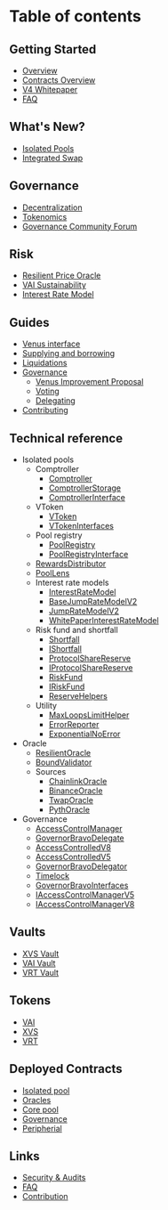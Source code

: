 # Table of contents

## Getting Started

- [Overview](README.md)
- [Contracts Overview](getting-started/contracts-overview.md)
- [V4 Whitepaper](getting-started/v4-whitepaper.md)
- [FAQ](getting-started/faq.md)

## What's New?

- [Isolated Pools](whats-new/isolated-pools.md)
- [Integrated Swap](whats-new/integrated-swap.md)

## Governance

- [Decentralization](governance/decentralization.md)
- [Tokenomics](governance/tokenomics.md)
- [Governance Community Forum](https://community.venus.io/top?period=quarterly)

## Risk

- [Resilient Price Oracle](risk/resilient-price-oracle.md)
- [VAI Sustainability](risk/vai-sustainability.md)
- [Interest Rate Model](risk/interest-rate-model.md)

## Guides

- [Venus interface](guides/market-interaction/interface.md)
- [Supplying and borrowing](guides/market-interaction/supply-borrow.md)
- [Liquidations](guides/market-interaction/liquidation.md)
- [Governance](guides/governance/README.md)
  - [Venus Improvement Proposal](guides/governance-guide/vip.md)
  - [Voting](guides/governance-guide/voting.md)
  - [Delegating](guides/governance-guide/delegating.md)
- [Contributing](guides/contributing.md)

## Technical reference

- Isolated pools
  - Comptroller
    - [Comptroller](reference-isolated-pools/Comptroller.md)
    - [ComptrollerStorage](reference-isolated-pools/ComptrollerStorage.md)
    - [ComptrollerInterface](reference-isolated-pools/ComptrollerInterface.md)
  - VToken
    - [VToken](reference-isolated-pools/VToken.md)
    - [VTokenInterfaces](reference-isolated-pools/VTokenInterfaces.md)
  - Pool registry
    - [PoolRegistry](reference-isolated-pools/Pool/PoolRegistry.md)
    - [PoolRegistryInterface](reference-isolated-pools/Pool/PoolRegistryInterface.md)
  - [RewardsDistributor](reference-isolated-pools/Rewards/RewardsDistributor.md)
  - [PoolLens](reference-isolated-pools/Lens/PoolLens.md)
  - Interest rate models
    - [InterestRateModel](reference-isolated-pools/InterestRateModel.md)
    - [BaseJumpRateModelV2](reference-isolated-pools/BaseJumpRateModelV2.md)
    - [JumpRateModelV2](reference-isolated-pools/JumpRateModelV2.md)
    - [WhitePaperInterestRateModel](reference-isolated-pools/WhitePaperInterestRateModel.md)
  - Risk fund and shortfall
    - [Shortfall](reference-isolated-pools/Shortfall/Shortfall.md)
    - [IShortfall](reference-isolated-pools/Shortfall/IShortfall.md)
    - [ProtocolShareReserve](reference-isolated-pools/RiskFund/ProtocolShareReserve.md)
    - [IProtocolShareReserve](reference-isolated-pools/RiskFund/IProtocolShareReserve.md)
    - [RiskFund](reference-isolated-pools/RiskFund/RiskFund.md)
    - [IRiskFund](reference-isolated-pools/RiskFund/IRiskFund.md)
    - [ReserveHelpers](reference-isolated-pools/RiskFund/ReserveHelpers.md)
  - Utility
    - [MaxLoopsLimitHelper](reference-isolated-pools/MaxLoopsLimitHelper.md)
    - [ErrorReporter](reference-isolated-pools/ErrorReporter.md)
    - [ExponentialNoError](reference-isolated-pools/ExponentialNoError.md)
- Oracle
  - [ResilientOracle](reference-oracle/ResilientOracle.md)
  - [BoundValidator](reference-oracle/oracles/BoundValidator.md)
  - Sources
    - [ChainlinkOracle](reference-oracle/oracles/ChainlinkOracle.md)
    - [BinanceOracle](reference-oracle/oracles/BinanceOracle.md)
    - [TwapOracle](reference-oracle/oracles/TwapOracle.md)
    - [PythOracle](reference-oracle/oracles/PythOracle.md)
- Governance
  - [AccessControlManager](reference-governance/AccessControlManager.md)
  - [GovernorBravoDelegate](reference-governance/GovernorBravoDelegate.md)
  - [AccessControlledV8](reference-governance/AccessControlledV8.md)
  - [AccessControlledV5](reference-governance/AccessControlledV5.md)
  - [GovernorBravoDelegator](reference-governance/GovernorBravoDelegator.md)
  - [Timelock](reference-governance/Timelock.md)
  - [GovernorBravoInterfaces](reference-governance/GovernorBravoInterfaces.md)
  - [IAccessControlManagerV5](reference-governance/IAccessControlManagerV5.md)
  - [IAccessControlManagerV8](reference-governance/IAccessControlManagerV8.md)

## Vaults

- [XVS Vault](vaults/xvs-vault.md)
- [VAI Vault](vaults/vai-vault.md)
- [VRT Vault](vaults/vrt-vault.md)

## Tokens

- [VAI](tokens/vai.md)
- [XVS](tokens/xvs.md)
- [VRT](tokens/vrt.md)

## Deployed Contracts

- [Isolated pool](deployed-contracts/isolated-pools.md)
- [Oracles](deployed-contracts/oracles.md)
- [Core pool](deployed-contracts/core-pool.md)
- [Governance](deployed-contracts/governance.md)
- [Peripherial](deployed-contracts/peripherial.md)

## Links

- [Security & Audits](security-and-audits.md)
- [FAQ](frequently-asked-questions.md)
- [Contribution](links/contribution.md)
